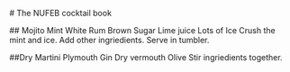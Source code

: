 # The NUFEB cocktail book

## Mojito
Mint
White Rum
Brown Sugar
Lime juice
Lots of Ice
Crush the mint and ice. Add other ingriedients. Serve in tumbler.

##Dry Martini
Plymouth Gin
Dry vermouth
Olive
Stir ingriedients together.


